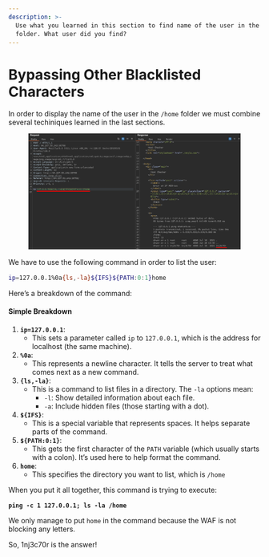 ```yaml
---
description: >-
  Use what you learned in this section to find name of the user in the '/home'
  folder. What user did you find?
---
```


# Bypassing Other Blacklisted Characters

In order to display the name of the user in the `/home` folder we must combine several techiniques learned in the last sections.

<figure><img src="../../../.gitbook/assets/image (2) (1) (1) (1) (1) (1) (1) (1) (1).png" alt=""><figcaption></figcaption></figure>

We have to use the following command in order to list the user:

```bash
ip=127.0.0.1%0a{ls,-la}${IFS}${PATH:0:1}home
```

Here’s a  breakdown of the command:

#### Simple Breakdown

1. **`ip=127.0.0.1`**:
   * This sets a parameter called `ip` to `127.0.0.1`, which is the address for localhost (the same machine).
2. **`%0a`**:
   * This represents a newline character. It tells the server to treat what comes next as a new command.
3. **`{ls,-la}`**:
   * This is a command to list files in a directory. The `-la` options mean:
     * `-l`: Show detailed information about each file.
     * `-a`: Include hidden files (those starting with a dot).
4. **`${IFS}`**:
   * This is a special variable that represents spaces. It helps separate parts of the command.
5. **`${PATH:0:1}`**:
   * This gets the first character of the `PATH` variable (which usually starts with a colon). It’s used here to help format the command.
6. **`home`**:
   * This specifies the directory you want to list, which is `/home`

When you put it all together, this command is trying to execute:

<pre class="language-bash"><code class="lang-bash"><strong>ping -c 1 127.0.0.1; ls -la /home
</strong></code></pre>

We only manage to put `home` in the command because the WAF is not blocking any letters.

So, 1nj3c70r is the answer!
